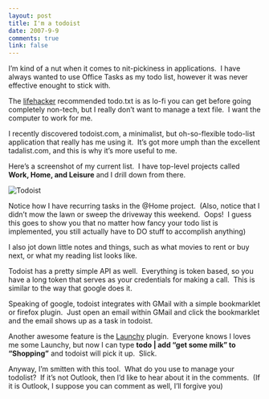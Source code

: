 ```yaml
--- 
layout: post
title: I'm a todoist
date: 2007-9-9
comments: true
link: false
---
```

<p>I&rsquo;m kind of a nut when it comes to nit-pickiness in applications.&nbsp; I have always wanted to use Office Tasks as my todo list, however it was never effective enought to stick with.</p><p>The <a href="http://lifehacker.com/" target="_blank">lifehacker</a> recommended todo.txt&nbsp;is as lo-fi you can get before going completely non-tech, but I really don&rsquo;t want to manage a text file.&nbsp; I want the computer to work for me.</p><p>I recently discovered todoist.com, a minimalist, but oh-so-flexible todo-list application that really has me using it.&nbsp; It&rsquo;s got more umph than the excellent tadalist.com, and this is why it&rsquo;s more useful to me.</p><p>Here&rsquo;s a screenshot of my current list.&nbsp; I have top-level projects called <strong>Work, Home, and Leisure</strong> and I drill down from there.</p><p><img src="/images/todoist_small_.jpg" alt="Todoist"  border="0"  /></p><p>Notice how I have recurring tasks in the @Home project.&nbsp; (Also, notice that I didn&rsquo;t mow the lawn or sweep the driveway this weekend.&nbsp; Oops!&nbsp; I guess this goes to show you that no matter how fancy your todo list is implemented, you still actually have to DO stuff to accomplish anything)</p><p>I also jot down little notes and things, such as what movies to rent or buy next, or what my reading list looks like.</p><p>Todoist has a pretty simple API as well.&nbsp; Everything is token based, so you have a long token that serves as your credentials for making a call.&nbsp; This is similar to the way that google does it.</p><p>Speaking of google, todoist integrates with GMail with a simple bookmarklet or firefox plugin.&nbsp; Just open an email within GMail and click the bookmarklet and the email shows up as a task in todoist.</p><p>Another awesome feature is the <a href="http://launchy.net/" target="_blank">Launchy</a> plugin.&nbsp; Everyone knows I loves me some Launchy, but now I can type <strong>todo | add &ldquo;get some milk&rdquo; to &ldquo;Shopping&rdquo;</strong> and todoist will pick it up.&nbsp; Slick.</p><p>Anyway, I&rsquo;m smitten with this tool.&nbsp; What do you use to manage your todolist?&nbsp; If it&rsquo;s not Outlook, then I&rsquo;d like to hear about it in the comments.&nbsp; (If it is Outlook, I suppose you can comment as well, I&rsquo;ll forgive you)</p>
